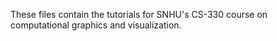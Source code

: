 These files contain the tutorials for SNHU's CS-330 course on computational graphics and visualization.
